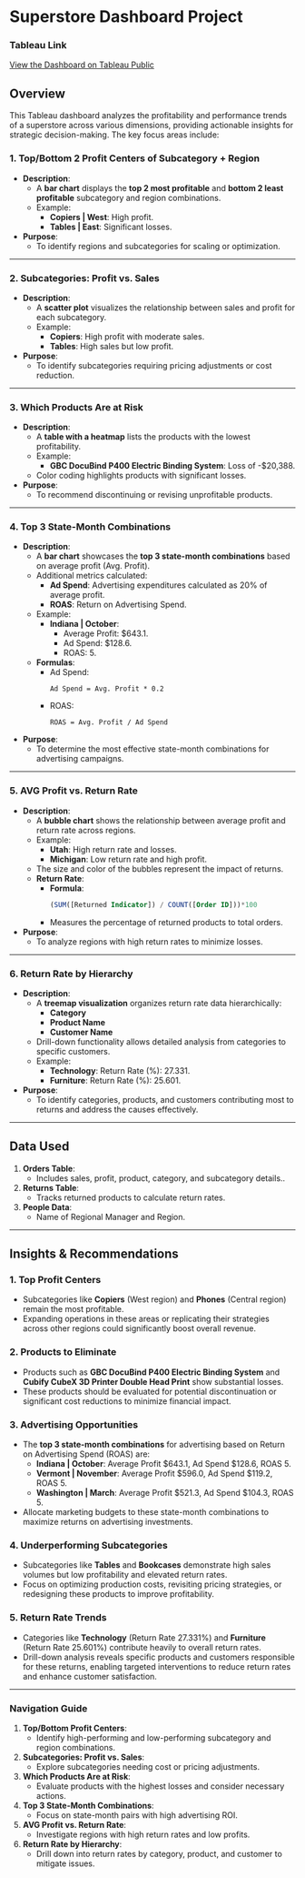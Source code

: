 # **Superstore Dashboard Project**
### **Tableau Link**
[View the Dashboard on Tableau Public](https://public.tableau.com/views/SuperstoreDash_17336851771920/ProfitCentersbyGeographyandCategory?:language=en-US&publish=yes&:sid=&:redirect=auth&:display_count=n&:origin=viz_share_link)


## **Overview**
This Tableau dashboard analyzes the profitability and performance trends of a superstore across various dimensions, providing actionable insights for strategic decision-making. The key focus areas include:

### **1. Top/Bottom 2 Profit Centers of Subcategory + Region**
- **Description**:
  - A **bar chart** displays the **top 2 most profitable** and **bottom 2 least profitable** subcategory and region combinations.
  - Example:
    - **Copiers | West**: High profit.
    - **Tables | East**: Significant losses.
- **Purpose**:
  - To identify regions and subcategories for scaling or optimization.

---

### **2. Subcategories: Profit vs. Sales**
- **Description**:
  - A **scatter plot** visualizes the relationship between sales and profit for each subcategory.
  - Example:
    - **Copiers**: High profit with moderate sales.
    - **Tables**: High sales but low profit.
- **Purpose**:
  - To identify subcategories requiring pricing adjustments or cost reduction.

---

### **3. Which Products Are at Risk**
- **Description**:
  - A **table with a heatmap** lists the products with the lowest profitability.
  - Example:
    - **GBC DocuBind P400 Electric Binding System**: Loss of -$20,388.
  - Color coding highlights products with significant losses.
- **Purpose**:
  - To recommend discontinuing or revising unprofitable products.

---

### **4. Top 3 State-Month Combinations**
- **Description**:
  - A **bar chart** showcases the **top 3 state-month combinations** based on average profit (Avg. Profit).
  - Additional metrics calculated:
    - **Ad Spend**: Advertising expenditures calculated as 20% of average profit.
    - **ROAS**: Return on Advertising Spend.
  - Example:
    - **Indiana | October**:
      - Average Profit: $643.1.
      - Ad Spend: $128.6.
      - ROAS: 5.
  - **Formulas**:
    - Ad Spend:
      ```plaintext
      Ad Spend = Avg. Profit * 0.2
      ```
    - ROAS:
      ```plaintext
      ROAS = Avg. Profit / Ad Spend
      ```
- **Purpose**:
  - To determine the most effective state-month combinations for advertising campaigns.

---

### **5. AVG Profit vs. Return Rate**
- **Description**:
  - A **bubble chart** shows the relationship between average profit and return rate across regions.
  - Example:
    - **Utah**: High return rate and losses.
    - **Michigan**: Low return rate and high profit.
  - The size and color of the bubbles represent the impact of returns.
  - **Return Rate**:
    - **Formula**:
      ```sql
      (SUM([Returned Indicator]) / COUNT([Order ID]))*100
      ```
    - Measures the percentage of returned products to total orders.
- **Purpose**:
  - To analyze regions with high return rates to minimize losses.

---

### **6. Return Rate by Hierarchy**
- **Description**:
  - A **treemap visualization** organizes return rate data hierarchically:
    - **Category**
    - **Product Name**
    - **Customer Name**
  - Drill-down functionality allows detailed analysis from categories to specific customers.
  - Example:
    - **Technology**: Return Rate (%): 27.331.
    - **Furniture**: Return Rate (%): 25.601.
- **Purpose**:
  - To identify categories, products, and customers contributing most to returns and address the causes effectively.
---

## **Data Used**

1. **Orders Table**:
   - Includes sales, profit, product, category, and subcategory details..
2. **Returns Table**:
   - Tracks returned products to calculate return rates.
3. **People Data**:
   - Name of Regional Manager and Region.

---

## **Insights & Recommendations**

### **1. Top Profit Centers**
- Subcategories like **Copiers** (West region) and **Phones** (Central region) remain the most profitable.
- Expanding operations in these areas or replicating their strategies across other regions could significantly boost overall revenue.

### **2. Products to Eliminate**
- Products such as **GBC DocuBind P400 Electric Binding System** and **Cubify CubeX 3D Printer Double Head Print** show substantial losses.
- These products should be evaluated for potential discontinuation or significant cost reductions to minimize financial impact.

### **3. Advertising Opportunities**
- The **top 3 state-month combinations** for advertising based on Return on Advertising Spend (ROAS) are:
  - **Indiana | October**: Average Profit $643.1, Ad Spend $128.6, ROAS 5.
  - **Vermont | November**: Average Profit $596.0, Ad Spend $119.2, ROAS 5.
  - **Washington | March**: Average Profit $521.3, Ad Spend $104.3, ROAS 5.
- Allocate marketing budgets to these state-month combinations to maximize returns on advertising investments.

### **4. Underperforming Subcategories**
- Subcategories like **Tables** and **Bookcases** demonstrate high sales volumes but low profitability and elevated return rates.
- Focus on optimizing production costs, revisiting pricing strategies, or redesigning these products to improve profitability.

### **5. Return Rate Trends**
- Categories like **Technology** (Return Rate 27.331%) and **Furniture** (Return Rate 25.601%) contribute heavily to overall return rates.
- Drill-down analysis reveals specific products and customers responsible for these returns, enabling targeted interventions to reduce return rates and enhance customer satisfaction.

---

### **Navigation Guide**
1. **Top/Bottom Profit Centers**:
   - Identify high-performing and low-performing subcategory and region combinations.
2. **Subcategories: Profit vs. Sales**:
   - Explore subcategories needing cost or pricing adjustments.
3. **Which Products Are at Risk**:
   - Evaluate products with the highest losses and consider necessary actions.
4. **Top 3 State-Month Combinations**:
   - Focus on state-month pairs with high advertising ROI.
5. **AVG Profit vs. Return Rate**:
   - Investigate regions with high return rates and low profits.
6. **Return Rate by Hierarchy**:
   - Drill down into return rates by category, product, and customer to mitigate issues.


